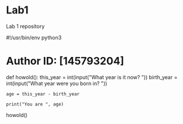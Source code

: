 # Lab1
Lab 1 repository

#!/usr/bin/env python3
# Author ID: [145793204]

def howold():
    this_year = int(input("What year is it now? "))
    birth_year = int(input("What year were you born in? "))

    age = this_year - birth_year

    print("You are ", age)

howold()
